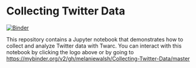 # Collecting Twitter Data

[![Binder](https://mybinder.org/badge_logo.svg)](https://mybinder.org/v2/gh/melaniewalsh/Collecting-Twitter-Data/master)

This repository contains a Jupyter notebook that demonstrates how to collect and analyze Twitter data with Twarc. You can interact with this notebook by clicking the logo above or by going to https://mybinder.org/v2/gh/melaniewalsh/Collecting-Twitter-Data/master


